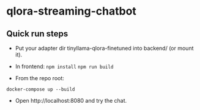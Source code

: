 # qlora-streaming-chatbot


## Quick run steps

- Put your adapter dir tinyllama-qlora-finetuned into backend/ (or mount it).

- In frontend:
`npm install`
`npm run build`
    

- From the repo root:

`docker-compose up --build`

- Open http://localhost:8080 and try the chat.
